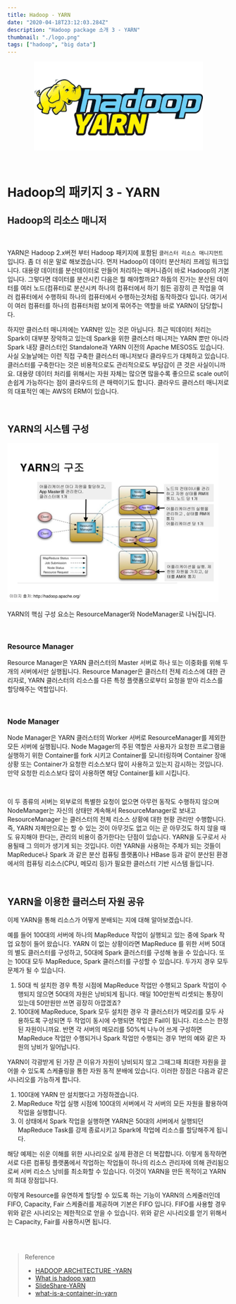 ```yaml
---
title: Hadoop - YARN
date: "2020-04-18T23:12:03.284Z"
description: "Hadoop package 소개 3 - YARN"
thumbnail: "./logo.png"
tags: ["hadoop", "big data"]
---
```


<p align="center"><img src="./logo.png" style="width:40vw"></p> 

<br>

# Hadoop의 패키지 3 - YARN

## Hadoop의 리소스 매니저

<br>

YARN은 Hadoop 2.x버전 부터 Hadoop 패키지에 포함된 `클러스터 리소스 매니지먼트` 입니다.  좀 더 쉬운 말로 해보겠습니다. 먼저 Hadoop이 데이터 분산처리 프레임 워크입니다. 대용량 데이터를 분산데이터로 만들어 처리하는 매커니즘이 바로 Hadoop의 기본입니다. 그렇다면 데이터를 분산시킨 다음은 뭘 해야할까요? 하둡의 진가는 분산된 데이터를 여러 노드(컴퓨터)로 분산시켜 하나의 컴퓨터에서 하기 힘든 굉장히 큰 작업을 여러 컴퓨터에서 수행하되 하나의 컴퓨터에서 수행하는것처럼 동작하겠다 입니다. 여기서 이 여러 컴퓨터를 하나의 컴퓨터처럼 보이게 묶어주는 역할을 바로 YARN이 담당합니다. 

하지만 클러스터 매니저에는 YARN만 있는 것은 아닙니다. 최근 빅데이터 처리는 Spark이 대부분 장악하고 있는데 Spark을 위한 클러스터 매니저는 YARN 뿐만 아니라 Spark 내장 클러스터인 Standalone과 YARN 이전의 Apache MESOS도 있습니다. 사실 오늘날에는 이런 직접 구축한 클러스터 매니저보다 클라우드가 대체하고 있습니다. 클러스터를 구축한다는 것은 비용적으로도 관리적으로도 부담감이 큰 것은 사실이니까요. 대용량 데이터 처리를 위해서는 자원 자체는 많으면 많을수록 좋으므로 scale out이 손쉽게 가능하다는 점이 클라우드의 큰 매력이기도 합니다. 클라우드 클러스터 매니저로의 대표적인 예는 AWS의 ERM이 있습니다. 

<br>

## YARN의 시스템 구성

<img src="./structure.jpg" style="width:50vw"/>

YARN의 핵심 구성 요소는 ResourceManager와 NodeManager로 나눠집니다.

<br>

### Resource Manager

Resource Manager은 YARN 클러스터의 Master 서버로 하나 또는 이중화를 위해 두개의 서버에서만 실행됩니다. 
Resource Manager은 클러스터 전체 리소스에 대한 관리자로, YARN 클러스터의 리소스를 다른 특정 플랫폼으로부터 요청을 받아 리소스를 할당해주는 역할입니다.

<br>

### Node Manager

Node Manager은 YARN 클러스터의 Worker 서버로 ResourceManager를 제외한 모든 서버에 실행됩니다.
Node Magager의 주된 역할은 사용자가 요청한 프로그램을 실행하기 위한 Container를 fork 시키고 Container를 모니터링하며 Container 장애 상황 또는 Container가 요청한 리소스보다 많이 사용하고 있는지 감시하는 것입니다. 만약 요청한 리소스보다 많이 사용하면 해당 Container를 kill 시킵니다.

<br>

이 두 종류의 서버는 외부로의 특별한 요청이 없으면 아무런 동작도 수행하지 않으며 NodeManager는 자신의 상태만 계속해서 ResourceManager로 보내고 ResourceManager 는 클러스터의 전체 리소스 상황에 대한 현황 관리만 수행합니다. 즉, YARN 자체만으로는 할 수 있는 것이 아무것도 없고 이는 곧 아무것도 하지 않을 때도 유지해야 한다는,  관리의 비용이 증가한다는 단점이 있습니다. YARN을 도구로서 사용될때 그 의미가 생기게 되는 것입니다. 이런 YARN을 사용하는 주체가 되는 것들이 MapReduce나 Spark 과 같은 분산 컴퓨팅 플랫폼이나 HBase 등과 같이 분산된 환경에서의 컴퓨팅 리소스(CPU, 메모리 등)가 필요한 클러스터 기반 시스템 들입니다.

<br>

## YARN을 이용한 클러스터 자원 공유

이제 YARN을 통해 리소스가 어떻게 분배되는 지에 대해 알아보겠습니다.

예를 들어 100대의 서버에 하나의 MapReduce 작업이 실행되고 있는 중에 Spark 작업 요청이 들어 왔습니다. YARN 이 없는 상황이라면 MapReduce 를 위한 서버 50대의 별도 클러스터를 구성하고, 50대에 Spark 클러스터를 구성해 놓을 수 있습니다. 또는 100대 모두 MapReduce, Spark 클러스터를 구성할 수 있습니다. 두가지 경우 모두 문제가 될 수 있습니다.

1. 50대 씩 설치한 경우 특정 시점에 MapReduce 작업만 수행되고 Spark 작업이 수행되지 않으면 50대의 자원은 낭비되게 됩니다. 매일 100만원씩 리셋되는 통장이 있는데 50만원만 쓰면 굉장히 아깝겠죠?
2. 100대에  MapReduce, Spark 모두 설치한 경우 각 클러스터가 메모리를 모두 사용하도록 구성되면 두 작업이 동시에 수행되면 작업은 Fail이 됩니다. 리소스는 한정된 자원이니까요. 반면 각 서버의 메모리를 50%씩 나누어 쓰게 구성하면 MapReduce 작업만 수행되거나 Spark 작업만 수행되는 경우 1번의 예와 같은 자원의 낭비가 일어납니다.

YARN이 각광받게 된 가장 큰 이유가 자원이 낭비되지 않고 그때그때 최대한 자원을 끌어쓸 수 있도록 스케쥴링을 통한 자원 동적 분배에 있습니다. 이러한 장점은 다음과 같은 시나리오를 가능하게 합니다.

1. 100대에 YARN 만 설치했다고 가정하겠습니다.
2. MapReduce 작업 실행 시점에 100대의 서버에서 각 서버의 모든 자원을 활용하여 작업을 실행합니다.
3. 이 상태에서 Spark 작업을 실행하면 YARN은 50대의 서버에서 실행되던 MapReduce Task를 강제 종료시키고 Spark에 작업에 리소스를 할당해주게 됩니다.

해당 예제는 쉬운 이해를 위한 시나리오로 실제 환경은 더 복잡합니다. 이렇게 동작하면 서로 다른 컴퓨팅 플랫폼에서 작업하는 작업들이 하나의 리소스 관리자에 의해 관리됨으로써 서버 리소스 낭비를 최소화할 수 있습니다. 이것이 YARN을 만든 목적이고 YARN의 최대 장점입니다.

이렇게 Resource를 유연하게 할당할 수 있도록 하는 기능이 YARN의 스케줄러인데 FIFO, Capacity, Fair 스케줄러를 제공하며 기본은 FIFO 입니다. FIFO를 사용할 경우 위와 같은 시나리오는 제한적으로 얻을 수 있습니다. 위와 같은 시나리오를 얻기 위해서는 Capacity, Fair를 사용하시면 됩니다.

<br><br>

> Reference
>
> - [HADOOP ARCHITECTURE -YARN](https://nub8.net/hadoop-architecture-yarn/)
> - [What is hadoop yarn](https://www.popit.kr/what-is-hadoop-yarn/)
> - [SlideShare-YARN](https://www.slideshare.net/madvirus/2-yarn)
> - [what-is-a-container-in-yarn](https://stackoverflow.com/questions/14365218/what-is-a-container-in-yarn)